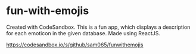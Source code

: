 # fun-with-emojis
Created with CodeSandbox. 
This is a fun app, which displays a description for each emoticon in the given database. 
Made using ReactJS.

https://codesandbox.io/s/github/sam065/funwithemojis

